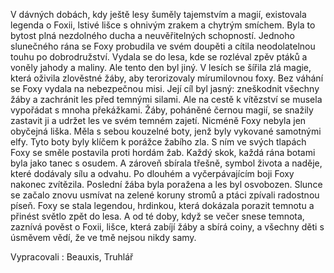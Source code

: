 V dávných dobách, kdy ještě lesy šuměly tajemstvím a magií, existovala legenda o Foxii, lstivé lišce s ohnivým zrakem a chytrým smíchem. Byla to bytost plná nezdolného ducha a neuvěřitelných schopností.
Jednoho slunečného rána se Foxy probudila ve svém doupěti a cítila neodolatelnou touhu po dobrodružství. Vydala se do lesa, kde se rozléval zpěv ptáků a voněly jahody a maliny. Ale tento den byl jiný. V lesích se šířila zlá magie, která oživila zlověstné žáby, aby terorizovaly mírumilovnou foxy.
Bez váhání se Foxy vydala na nebezpečnou misi. Její cíl byl jasný: zneškodnit všechny žáby a zachránit les před temnými silami. Ale na cestě k vítězství se musela vypořádat s mnoha překážkami. Žáby, poháněné černou magií, se snažily zastavit ji a udržet les ve svém temném zajetí.
Nicméně Foxy nebyla jen obyčejná liška. Měla s sebou kouzelné boty, jenž byly vykované samotnými elfy. Tyto boty byly klíčem k porážce žabího zla. S ním ve svých tlapách Foxy se směle postavila proti hordám žab.
Každý skok, každá rána botami byla jako tanec s osudem. A zároveň sbírala třešně, symbol života a naděje, které dodávaly sílu a odvahu.
Po dlouhém a vyčerpávajícím boji Foxy nakonec zvítězila. Poslední žába byla poražena a les byl osvobozen. Slunce se začalo znovu usmívat na zelené koruny stromů a ptáci zpívali radostnou píseň.
Foxy se stala legendou, hrdinkou, která dokázala porazit temnotu a přinést světlo zpět do lesa. A od té doby, když se večer snese temnota, zaznívá pověst o Foxii, lišce, která zabíjí žáby a sbírá coiny, a všechny děti s úsměvem vědí, že ve tmě nejsou nikdy samy.

Vypracovali : Beauxis, Truhlář